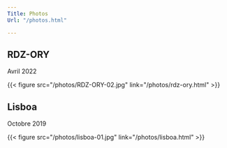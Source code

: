 ```yaml
---
Title: Photos
Url: "/photos.html"

---
```



## RDZ-ORY

Avril 2022

{{< figure src="/photos/RDZ-ORY-02.jpg" link="/photos/rdz-ory.html" >}}

## Lisboa

Octobre 2019

{{< figure src="/photos/lisboa-01.jpg" link="/photos/lisboa.html" >}}
